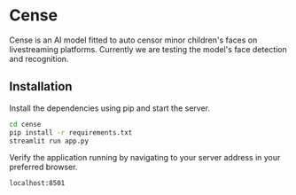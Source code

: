 # Cense

Cense is an AI model fitted to auto censor minor children's faces on livestreaming platforms. Currently we are testing the model's face detection and recognition.

## Installation

Install the dependencies using pip and start the server.

```sh
cd cense
pip install -r requirements.txt
streamlit run app.py
```

Verify the application running by navigating to your server address in
your preferred browser.

```sh
localhost:8501
```
